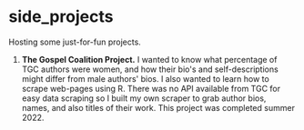# side_projects
Hosting some just-for-fun projects.

1. **The Gospel Coalition Project.** I wanted to know what percentage of TGC authors were women, and how their bio's and self-descriptions might differ from male authors' bios. I also wanted to learn how to scrape web-pages using R. There was no API available from TGC for easy data scraping so I built my own scraper to grab author bios, names, and also titles of their work. This project was completed summer 2022.
